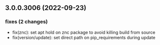 ## 3.0.0.3006 (2022-09-23)

### fixes (2 changes)

- fix(znc): set apt hold on znc package to avoid killing build from source
- fix(version/update): set direct path on pip_requirements during update
